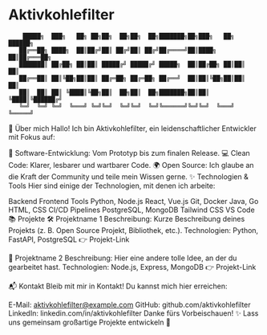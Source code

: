 # Aktivkohlefilter

```plaintext
    █████╗  ███╗   ██╗ ██╗██╗  ██╗██╗  ██╗███████╗██╗███╗   ██╗ ██████╗ 
   ██╔══██╗ ████╗  ██║██╔╝██║ ██╔╝██║ ██╔╝██╔════╝██║████╗  ██║██╔═══██╗
   ███████║ ██╔██╗ ██║██║ █████╔╝ █████╔╝ █████╗  ██║██╔██╗ ██║██║   ██║
   ██╔══██║ ██║╚██╗██║██║ ██╔═██╗ ██╔═██╗ ██╔══╝  ██║██║╚██╗██║██║   ██║
   ██║  ██║ ██║ ╚████║╚██╗██║  ██╗██║  ██╗███████╗██║██║ ╚████║╚██████╔╝
   ╚═╝  ╚═╝ ╚═╝  ╚═══╝ ╚═╝╚═╝  ╚═╝╚═╝  ╚═╝╚══════╝╚═╝╚═╝  ╚═══╝ ╚═════╝ 

```
🚀 Über mich
Hallo! Ich bin Aktivkohlefilter, ein leidenschaftlicher Entwickler mit Fokus auf:

🔧 Software-Entwicklung: Vom Prototyp bis zum finalen Release.
💻 Clean Code: Klarer, lesbarer und wartbarer Code.
🌍 Open Source: Ich glaube an die Kraft der Community und teile mein Wissen gerne.
✨ Technologien & Tools
Hier sind einige der Technologien, mit denen ich arbeite:

Backend	Frontend	Tools
Python, Node.js	React, Vue.js	Git, Docker
Java, Go	HTML, CSS	CI/CD Pipelines
PostgreSQL, MongoDB	Tailwind CSS	VS Code
📚 Projekte
🛠️ Projektname 1
Beschreibung: Kurze Beschreibung deines Projekts (z. B. Open Source Projekt, Bibliothek, etc.).
Technologien: Python, FastAPI, PostgreSQL
👉 Projekt-Link

🌟 Projektname 2
Beschreibung: Hier eine andere tolle Idee, an der du gearbeitet hast.
Technologien: Node.js, Express, MongoDB
👉 Projekt-Link

📬 Kontakt
Bleib mit mir in Kontakt! Du kannst mich hier erreichen:

E-Mail: aktivkohlefilter@example.com
GitHub: github.com/aktivkohlefilter
LinkedIn: linkedin.com/in/aktivkohlefilter
Danke fürs Vorbeischauen! ✨
Lass uns gemeinsam großartige Projekte entwickeln 🚀
